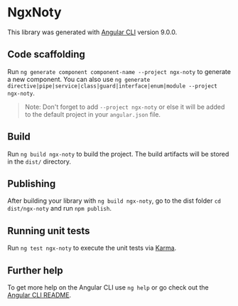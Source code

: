 # NgxNoty

This library was generated with [Angular CLI](https://github.com/angular/angular-cli) version 9.0.0.

## Code scaffolding

Run `ng generate component component-name --project ngx-noty` to generate a new component. You can also use `ng generate directive|pipe|service|class|guard|interface|enum|module --project ngx-noty`.
> Note: Don't forget to add `--project ngx-noty` or else it will be added to the default project in your `angular.json` file. 

## Build

Run `ng build ngx-noty` to build the project. The build artifacts will be stored in the `dist/` directory.

## Publishing

After building your library with `ng build ngx-noty`, go to the dist folder `cd dist/ngx-noty` and run `npm publish`.

## Running unit tests

Run `ng test ngx-noty` to execute the unit tests via [Karma](https://karma-runner.github.io).

## Further help

To get more help on the Angular CLI use `ng help` or go check out the [Angular CLI README](https://github.com/angular/angular-cli/blob/master/README.md).
